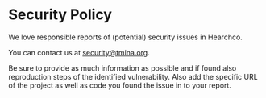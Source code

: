 # Security Policy

We love responsible reports of (potential) security issues in Hearchco.

You can contact us at security@tmina.org.

Be sure to provide as much information as possible and if found
also reproduction steps of the identified vulnerability. Also
add the specific URL of the project as well as code you found
the issue in to your report.
